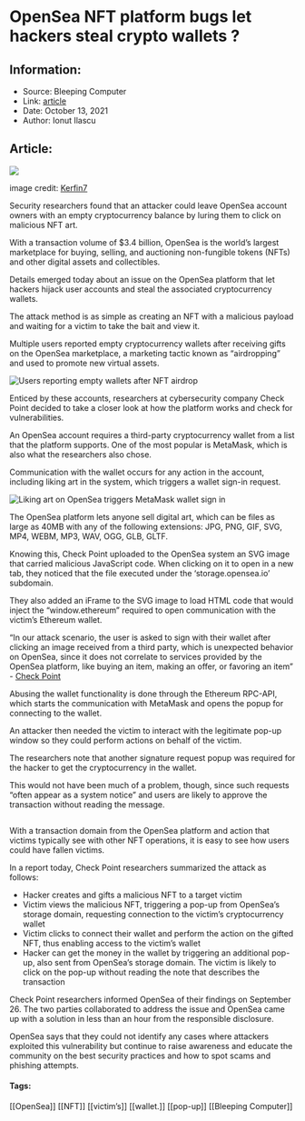 # OpenSea NFT platform bugs let hackers steal crypto wallets ?
### 

## Information:
+ Source: Bleeping Computer
+ Link: [article](https://www.bleepingcomputer.com/news/security/opensea-nft-platform-bugs-let-hackers-steal-crypto-wallets-/)
+ Date: October 13, 2021
+ Author: Ionut Ilascu


## Article:
![](https://www.bleepstatic.com/content/hl-images/2021/10/13/NFT.jpg)


image credit: [Kerfin7](https://www.freepik.com/vectors/background)


Security researchers found that an attacker could leave OpenSea account owners with an empty cryptocurrency balance by luring them to click on malicious NFT art.


With a transaction volume of $3.4 billion, OpenSea is the world’s largest marketplace for buying, selling, and auctioning non-fungible tokens (NFTs) and other digital assets and collectibles.


Details emerged today about an issue on the OpenSea platform that let hackers hijack user accounts and steal the associated cryptocurrency wallets.


The attack method is as simple as creating an NFT with a malicious payload and waiting for a victim to take the bait and view it.


Multiple users reported empty cryptocurrency wallets after receiving gifts on the OpenSea marketplace, a marketing tactic known as “airdropping” and used to promote new virtual assets.


![Users reporting empty wallets after NFT airdrop](https://www.bleepstatic.com/images/news/u/1100723/2021/NFT_airdrop-hack.jpg)


Enticed by these accounts, researchers at cybersecurity company Check Point decided to take a closer look at how the platform works and check for vulnerabilities.


An OpenSea account requires a third-party cryptocurrency wallet from a list that the platform supports. One of the most popular is MetaMask, which is also what the researchers also chose.


Communication with the wallet occurs for any action in the account, including liking art in the system, which triggers a wallet sign-in request.


![Liking art on OpenSea triggers MetaMask wallet sign in](https://www.bleepstatic.com/images/news/u/1100723/2021/OpenSeaMetamaskSignIn.jpg)


The OpenSea platform lets anyone sell digital art, which can be files as large as 40MB with any of the following extensions: JPG, PNG, GIF, SVG, MP4, WEBM, MP3, WAV, OGG, GLB, GLTF.


Knowing this, Check Point uploaded to the OpenSea system an SVG image that carried malicious JavaScript code. When clicking on it to open in a new tab, they noticed that the file executed under the ‘storage.opensea.io’ subdomain.


They also added an iFrame to the SVG image to load HTML code that would inject the “window.ethereum” required to open communication with the victim’s Ethereum wallet.



“In our attack scenario, the user is asked to sign with their wallet after clicking an image received from a third party, which is unexpected behavior on OpenSea, since it does not correlate to services provided by the OpenSea platform, like buying an item, making an offer, or favoring an item” - [Check Point](https://blog.checkpoint.com/2021/10/13/check-point-software-prevents-theft-of-crypto-wallets-on-opensea-the-worlds-largest-nft-marketplace/)



Abusing the wallet functionality is done through the Ethereum RPC-API, which starts the communication with MetaMask and opens the popup for connecting to the wallet.


An attacker then needed the victim to interact with the legitimate pop-up window so they could perform actions on behalf of the victim.


The researchers note that another signature request popup was required for the hacker to get the cryptocurrency in the wallet.


This would not have been much of a problem, though, since such requests “often appear as a system notice” and users are likely to approve the transaction without reading the message.


![OpenSea NFT triggers popup to connect with MetaMask](data:image/gif;base64,R0lGODlhAQABAAAAACH5BAEKAAEALAAAAAABAAEAAAICTAEAOw==)


With a transaction domain from the OpenSea platform and action that victims typically see with other NFT operations, it is easy to see how users could have fallen victims.


In a report today, Check Point researchers summarized the attack as follows:


* Hacker creates and gifts a malicious NFT to a target victim
* Victim views the malicious NFT, triggering a pop-up from OpenSea’s storage domain, requesting connection to the victim’s cryptocurrency wallet
* Victim clicks to connect their wallet and perform the action on the gifted NFT, thus enabling access to the victim’s wallet
* Hacker can get the money in the wallet by triggering an additional pop-up, also sent from OpenSea’s storage domain. The victim is likely to click on the pop-up without reading the note that describes the transaction


Check Point researchers informed OpenSea of their findings on September 26. The two parties collaborated to address the issue and OpenSea came up with a solution in less than an hour from the responsible disclosure.


OpenSea says that they could not identify any cases where attackers exploited this vulnerability but continue to raise awareness and educate the community on the best security practices and how to spot scams and phishing attempts.




#### Tags:
[[OpenSea]] [[NFT]] [[victim’s]] [[wallet.]] [[pop-up]] [[Bleeping Computer]]
